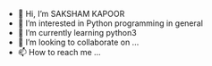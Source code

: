 - 👋 Hi, I’m SAKSHAM KAPOOR
- 👀 I’m interested in Python programming in general
- 🌱 I’m currently learning python3
- 💞️ I’m looking to collaborate on ...
- 📫 How to reach me ...

<!---
Victoryfreak7/Victoryfreak7 is a ✨ special ✨ repository because its `README.md` (this file) appears on your GitHub profile.
You can click the Preview link to take a look at your changes.
--->
